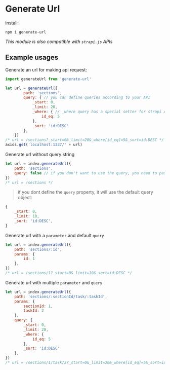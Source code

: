 # Generate Url

install:

`npm i generate-url`

*This module is also compatible with `strapi.js` APIs*

## Example usages

Generate an url for making api request:

```javascript
import generateUrl from 'generate-url'

let url = generateUrl({
        path: 'sections',
        query: { // you can define queries according to your API
            _start: 0,
            _limit: 20,
            _where: { // _where query has a special setter for strapi APIs
                id_eq: 5
            },
            _sort: 'id:DESC'
        },
    })
/* url = /sections?_start=0&_limit=20&_where[id_eq]=5&_sort=id:DESC */
axios.get('localhost:1337/' + url)
```

Generate url without query string

```javascript
let url = index.generateUrl({
    path: 'sections',
    query: false // if you don't want to use the query, you need to pass it 'false'
})
/* url = /sections */
```

>if you dont define the `query` property, it will use the default query object:

```javascript
{
    _start: 0,
    _limit: 10,
    _sort: 'id:DESC',
}
```

Generate url with a `parameter` and default `query`

```javascript
let url = index.generateUrl({
    path: 'sections/:id',
    params: {
        id: 1
    },
})
/* url = /sections/1?_start=0&_limit=10&_sort=id:DESC */
```

Generate url with multiple `parameter` and `query`

```javascript
let url = index.generateUrl({
    path: 'sections/:sectionId/task/:taskId',
    params: {
        sectionId: 1,
        taskId: 2
    },
    query: {
        _start: 0,
        _limit: 20,
        _where: {
            id_eq: 5
        },
        _sort: 'id:DESC'
    },
})
/* url = /sections/1/task/2?_start=0&_limit=20&_where[id_eq]=5&_sort=id:DESC */
```
